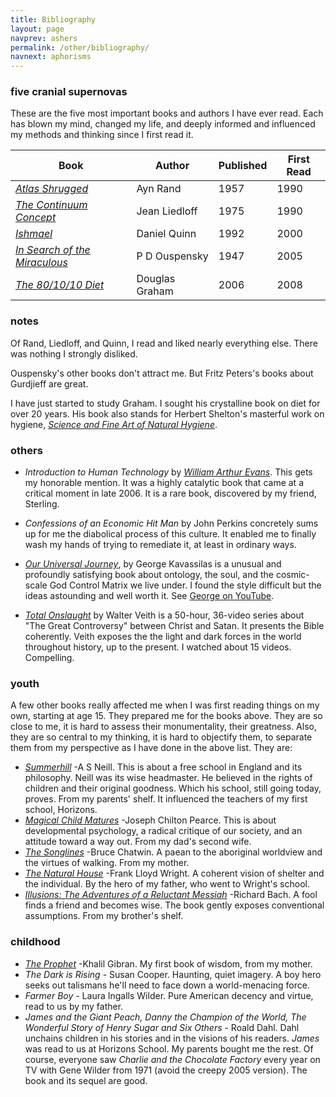 ```yaml
---
title: Bibliography
layout: page
navprev: ashers
permalink: /other/bibliography/
navnext: aphorisms
---
```


### five cranial supernovas

These are the five most important books and authors I have ever read. Each has blown my mind, changed my life, and deeply informed and influenced my methods and thinking since I first read it.

| Book | Author | Published | First Read |
| ---- | ---- | ---- | ---- |
| [_Atlas Shrugged_](https://www.amazon.com/gp/product/B00264ATU4?ie=UTF8&amp;tag=thedarknessco-20&amp;linkCode=as2&amp;camp=1789&amp;creative=9325&amp;creativeASIN=B00264ATU4) | Ayn Rand | 1957 | 1990 |
| [_The Continuum Concept_](https://www.amazon.com/gp/product/0201050714?ie=UTF8&amp;tag=thedarknessco-20&amp;linkCode=as2&amp;camp=1789&amp;creative=9325&amp;creativeASIN=0201050714) | Jean Liedloff | 1975 | 1990 |
| [_Ishmael_](https://www.amazon.com/gp/product/0553375407?ie=UTF8&amp;tag=thedarknessco-20&amp;linkCode=as2&amp;camp=1789&amp;creative=9325&amp;creativeASIN=0553375407) | Daniel Quinn | 1992 | 2000 |
| [_In Search of the Miraculous_](https://www.amazon.com/gp/product/0156007460?ie=UTF8&amp;tag=thedarknessco-20&amp;linkCode=as2&amp;camp=1789&amp;creative=9325&amp;creativeASIN=0156007460) | P D Ouspensky | 1947 | 2005 |
| [_The 80/10/10 Diet_](https://www.amazon.com/gp/product/1893831248?ie=UTF8&amp;tag=thedarknessco-20&amp;linkCode=as2&amp;camp=1789&amp;creative=9325&amp;creativeASIN=1893831248) | Douglas Graham | 2006 | 2008 |

### notes

Of Rand, Liedloff, and Quinn, I read and liked nearly everything else. There was nothing I strongly disliked.

Ouspensky's other books don't attract me. But Fritz Peters's books about Gurdjieff are great. 

I have just started to study Graham. I sought his crystalline book on diet for over 20 years. His book also stands for Herbert Shelton's masterful work on hygiene, [*Science and Fine Art of Natural Hygiene*](/nhs.pdf).

### others

- _Introduction to Human Technology_ by [_William Arthur Evans_](/blog/2009/08/william-arthur-evans/). This gets my honorable mention. It was a highly catalytic book that came at a critical moment in late 2006. It is a rare book, discovered by my friend, Sterling.

- _Confessions of an Economic Hit Man_ by John Perkins concretely sums up for me the diabolical process of this culture. It enabled me to finally wash my hands of trying to remediate it, at least in ordinary ways.

- [_Our Universal Journey_](https://www.ourjourneyhome.earth/market-place#section-1592035487385), by George Kavassilas is a unusual and profoundly satisfying book about ontology, the soul, and the cosmic-scale God Control Matrix we live under. I found the style difficult but the ideas astounding and well worth it. See [George on YouTube](https://youtube.com/playlist?list=PLV75wDOASk_eAijH1idZyya3AE7RmwbG1).

- [_Total Onslaught_](https://adtv.watch/series/total-onslaught) by Walter Veith is a 50-hour, 36-video series about "The Great Controversy" between Christ and Satan. It presents the Bible coherently. Veith exposes the the light and dark forces in the world throughout history, up to the present. I watched about 15 videos. Compelling.

### youth

A few other books really affected me when I was first reading things on my own, starting at age 15. They prepared me for the books above. They are so close to me, it is hard to assess their monumentality, their greatness. Also, they are so central to my thinking, it is hard to objectify them, to separate them from my perspective as I have done in the above list. They are:

- [_Summerhill_](https://www.amazon.com/gp/product/0312141378?ie=UTF8&amp;tag=thedarknessco-20&amp;linkCode=as2&amp;camp=1789&amp;creative=9325&amp;creativeASIN=0312141378) -A S Neill. This is about a free school in England and its philosophy. Neill was its wise headmaster. He believed in the rights of children and their original goodness. Which his school, still going today, proves. From my parents' shelf. It influenced the teachers of my first school, Horizons.
- [_Magical Child Matures_](https://www.amazon.com/gp/product/0525243291?ie=UTF8&amp;tag=thedarknessco-20&amp;linkCode=as2&amp;camp=1789&amp;creative=9325&amp;creativeASIN=0525243291) -Joseph Chilton Pearce. This is about developmental psychology, a radical critique of our society, and an attitude toward a way out. From my dad's second wife.
- [_The Songlines_](https://www.amazon.com/gp/product/0140094296?ie=UTF8&amp;tag=thedarknessco-20&amp;linkCode=as2&amp;camp=1789&amp;creative=9325&amp;creativeASIN=0140094296) -Bruce Chatwin. A paean to the aboriginal worldview and the virtues of walking. From my mother.
- [_The Natural House_](https://www.amazon.com/gp/product/0818000074?ie=UTF8&amp;tag=thedarknessco-20&amp;linkCode=as2&amp;camp=1789&amp;creative=9325&amp;creativeASIN=0818000074) -Frank Lloyd Wright. A coherent vision of shelter and the individual. By the hero of my father, who went to Wright's school.
- [_Illusions: The Adventures of a Reluctant Messiah_](https://www.amazon.com/gp/product/0099427869?ie=UTF8&amp;tag=thedarknessco-20&amp;linkCode=as2&amp;camp=1789&amp;creative=9325&amp;creativeASIN=0099427869) -Richard Bach. A fool finds a friend and becomes wise. The book gently exposes conventional assumptions. From my brother's shelf.

### childhood

- [_The Prophet_](https://www.amazon.com/gp/product/0394404289?ie=UTF8&amp;tag=thedarknessco-20&amp;linkCode=as2&amp;camp=1789&amp;creative=9325&amp;creativeASIN=0394404289) -Khalil Gibran. My first book of wisdom, from my mother.
- _The Dark is Rising_ - Susan Cooper. Haunting, quiet imagery. A boy hero seeks out talismans he'll need to face down a world-menacing force.
- _Farmer Boy_ - Laura Ingalls Wilder. Pure American decency and virtue, read to us by my father.
- _James and the Giant Peach, Danny the Champion of the World, The Wonderful Story of Henry Sugar and Six Others_ - Roald Dahl. Dahl unchains children in his stories and in the visions of his readers. _James_ was read to us at Horizons School. My parents bought me the rest. Of course, everyone saw _Charlie and the Chocolate Factory_ every year on TV with Gene Wilder from 1971 (avoid the creepy 2005 version). The book and its sequel are good.
